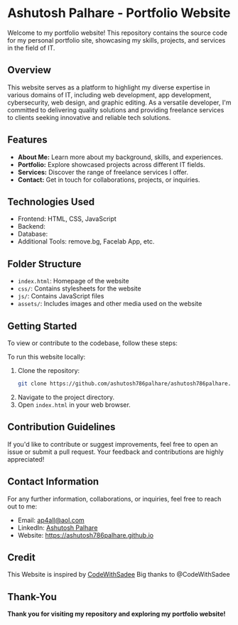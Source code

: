 # Ashutosh Palhare - Portfolio Website

Welcome to my portfolio website! This repository contains the source code for my personal portfolio site, showcasing my skills, projects, and services in the field of IT.

## Overview

This website serves as a platform to highlight my diverse expertise in various domains of IT, including web development, app development, cybersecurity, web design, and graphic editing. As a versatile developer, I'm committed to delivering quality solutions and providing freelance services to clients seeking innovative and reliable tech solutions.

## Features

- **About Me:** Learn more about my background, skills, and experiences.
- **Portfolio:** Explore showcased projects across different IT fields.
- **Services:** Discover the range of freelance services I offer.
- **Contact:** Get in touch for collaborations, projects, or inquiries.

## Technologies Used

- Frontend: HTML, CSS, JavaScript
- Backend: 
- Database: 
- Additional Tools: remove.bg, Facelab App, etc.

## Folder Structure

- `index.html`: Homepage of the website
- `css/`: Contains stylesheets for the website
- `js/`: Contains JavaScript files
- `assets/`: Includes images and other media used on the website

## Getting Started

To view or contribute to the codebase, follow these steps:

To run this website locally:

1. Clone the repository:
   ```bash
   git clone https://github.com/ashutosh786palhare/ashutosh786palhare.github.io.git

2. Navigate to the project directory.
3. Open `index.html` in your web browser.
   

## Contribution Guidelines
If you'd like to contribute or suggest improvements, feel free to open an issue or submit a pull request. Your feedback and contributions are highly appreciated!

## Contact Information
For any further information, collaborations, or inquiries, feel free to reach out to me:
- Email: ap4all@aol.com
- LinkedIn: [Ashutosh Palhare](https://in.linkedin.com/in/ashutosh786palhare)
- Website: https://ashutosh786palhare.github.io

## Credit
This Website is inspired by [CodeWithSadee](https://github.com/codewithsadee) Big thanks to @CodeWithSadee

## Thank-You
**Thank you for visiting my repository and exploring my portfolio website!**


   
